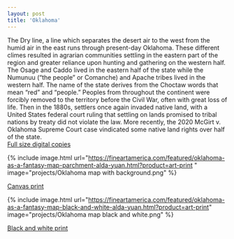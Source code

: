 ```yaml
---
layout: post
title: 'Oklahoma'
---
```

The Dry line, a line which separates the desert air to the west from the humid air in the east runs through present-day Oklahoma. These different climes resulted in agrarian communities settling in the eastern part of the region and greater reliance upon hunting and gathering on the western half. The Osage and Caddo lived in the eastern half of the state while the Numunuu (“the people” or Comanche) and Apache tribes lived in the western half. The name of the state derives from the Choctaw words that mean “red” and “people.” Peoples from throughout the continent were forcibly removed to the territory before the Civil War, often with great loss of life. Then in the 1880s, settlers once again invaded native land, with a United States federal court ruling that settling on lands promised to tribal nations by treaty did not violate the law. More recently, the 2020 McGirt v. Oklahoma Supreme Court case vindicated some native land rights over half of the state.
<br>
[Full size digital copies](https://aldayuan.itch.io/oklahoma-as-a-fantasy-map)
<br>

{% include image.html url="https://fineartamerica.com/featured/oklahoma-as-a-fantasy-map-parchment-alda-yuan.html?product=art-print " image="projects/Oklahoma map with background.png" %}

[Canvas print](https://fineartamerica.com/featured/oklahoma-as-a-fantasy-map-parchment-alda-yuan.html?product=art-print )

{% include image.html url="https://fineartamerica.com/featured/oklahoma-as-a-fantasy-map-black-and-white-alda-yuan.html?product=art-print" image="projects/Oklahoma map black and white.png" %}

[Black and white print](https://fineartamerica.com/featured/oklahoma-as-a-fantasy-map-black-and-white-alda-yuan.html?product=art-print)
